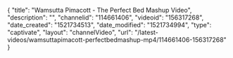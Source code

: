 {
    "title": "Wamsutta Pimacott - The Perfect Bed Mashup Video",
    "description": "",
    "channelid": "114661406",
    "videoid": "156317268",
    "date_created": "1521734513",
    "date_modified": "1521734994",
    "type": "captivate",
    "layout": "channelVideo",
    "url": "\/latest-videos\/wamsuttapimacott-perfectbedmashup-mp4\/114661406-156317268"
}